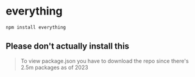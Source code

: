 # everything


```bash
npm install everything
```



## Please don't actually install this 

> To view package.json you have to download the repo since there's 2.5m packages as of 2023


